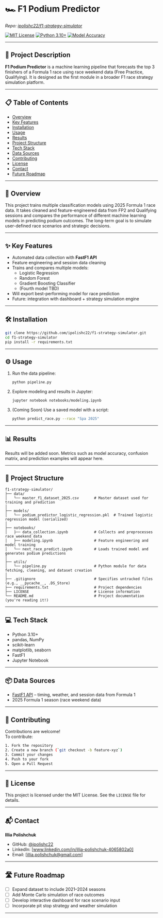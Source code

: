 # 🏎️ F1 Podium Predictor

_Repo: [ipolishc22/f1-strategy-simulator](https://github.com/ipolishc22/f1-strategy-simulator)_

[![MIT License](https://img.shields.io/badge/License-MIT-blue.svg)]()
[![Python 3.10+](https://img.shields.io/badge/python-3.10%2B-green.svg)]()
[![Model Accuracy](https://img.shields.io/badge/accuracy-TBD-yellow.svg)]()

---

## 🚀 Project Description

**F1 Podium Predictor** is a machine learning pipeline that forecasts the top 3 finishers of a Formula 1 race using race weekend data (Free Practice, Qualifying). It is designed as the first module in a broader F1 race strategy simulation platform.

---

## 📋 Table of Contents

- [Overview](#overview)
- [Key Features](#key-features)
- [Installation](#installation)
- [Usage](#usage)
- [Results](#results)
- [Project Structure](#project-structure)
- [Tech Stack](#tech-stack)
- [Data Sources](#data-sources)
- [Contributing](#contributing)
- [License](#license)
- [Contact](#contact)
- [Future Roadmap](#future-roadmap)

---

## 🏁 Overview

This project trains multiple classification models using 2025 Formula 1 race data. It takes cleaned and feature-engineered data from FP2 and Qualifying sessions and compares the performance of different machine learning models in predicting podium outcomes. The long-term goal is to simulate user-defined race scenarios and strategic decisions.

---

## ✨ Key Features

- Automated data collection with **FastF1 API**
- Feature engineering and session data cleaning
- Trains and compares multiple models:
  - Logistic Regression
  - Random Forest
  - Gradient Boosting Classifier
  - (Fourth model TBD)
- Will export best-performing model for race prediction
- Future: integration with dashboard + strategy simulation engine

---

## 🛠 Installation

```bash
git clone https://github.com/ipolishc22/f1-strategy-simulator.git
cd f1-strategy-simulator
pip install -r requirements.txt
```

---

## ⚙️ Usage

1. Run the data pipeline:

   ```bash
   python pipeline.py
   ```

2. Explore modeling and results in Jupyter:

   ```bash
   jupyter notebook notebooks/modeling.ipynb
   ```

3. (Coming Soon) Use a saved model with a script:
   ```bash
   python predict_race.py --race "Spa 2025"
   ```

---

## 📊 Results

Results will be added soon. Metrics such as model accuracy, confusion matrix, and prediction examples will appear here.

---

## 📁 Project Structure

```
f1-strategy-simulator/
├── data/
│   └── master_f1_dataset_2025.csv       # Master dataset used for training and prediction
│
├── models/
│   └── podium_predictor_logistic_regression.pkl  # Trained logistic regression model (serialized)
│
├── notebooks/
│   ├── data_collection.ipynb            # Collects and preprocesses race weekend data
│   ├── modeling.ipynb                   # Feature engineering and model training
│   └── next_race_predict.ipynb          # Loads trained model and generates podium predictions
│
├── utils/
│   └── pipeline.py                      # Python module for data fetching, cleaning, and dataset creation
│
├── .gitignore                           # Specifies untracked files (e.g., __pycache__, .DS_Store)
├── requirements.txt                     # Project dependencies
├── LICENSE                              # License information
└── README.md                            # Project documentation (you're reading it!)
```

---

## 💻 Tech Stack

- Python 3.10+
- pandas, NumPy
- scikit-learn
- matplotlib, seaborn
- FastF1
- Jupyter Notebook

---

## 📦 Data Sources

- [FastF1 API](https://theoehrly.github.io/Fast-F1/) – timing, weather, and session data from Formula 1
- 2025 Formula 1 season (race weekend data)

---

## 🤝 Contributing

Contributions are welcome!  
To contribute:

```bash
1. Fork the repository
2. Create a new branch (`git checkout -b feature-xyz`)
3. Commit your changes
4. Push to your fork
5. Open a Pull Request
```

---

## 📄 License

This project is licensed under the MIT License. See the `LICENSE` file for details.

---

## 📬 Contact

**Illia Polishchuk**

- GitHub: [@ipolishc22](https://github.com/ipolishc22)
- LinkedIn: [www.linkedin.com/in/illia-polishchuk-4065802a0]
- Email: [illia.polishchuk@gmail.com]

---

## 🛣️ Future Roadmap

- [ ] Expand dataset to include 2021–2024 seasons
- [ ] Add Monte Carlo simulation of race outcomes
- [ ] Develop interactive dashboard for race scenario input
- [ ] Incorporate pit stop strategy and weather simulation

---
